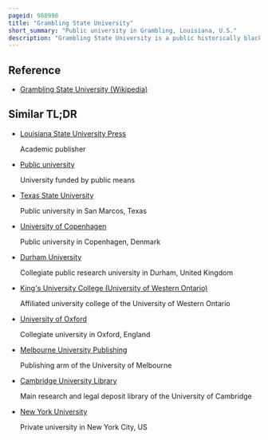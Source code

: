 ```yaml
---
pageid: 988998
title: "Grambling State University"
short_summary: "Public university in Grambling, Louisiana, U.S."
description: "Grambling State University is a public historically black University in Grambling, Louisiana. Grambling State is Home to eddie G. Robinson Museum and is listed on the Louisiana african American Heritage Trail. Grambling State is a Member-School of the University of Louisiana System and Thurgood Marshall College Fund."
---
```


## Reference

- [Grambling State University (Wikipedia)](https://en.wikipedia.org/?curid=988998)

## Similar TL;DR

- [Louisiana State University Press](/tldr/en/louisiana-state-university-press)

  Academic publisher

- [Public university](/tldr/en/public-university)

  University funded by public means

- [Texas State University](/tldr/en/texas-state-university)

  Public university in San Marcos, Texas

- [University of Copenhagen](/tldr/en/university-of-copenhagen)

  Public university in Copenhagen, Denmark

- [Durham University](/tldr/en/durham-university)

  Collegiate public research university in Durham, United Kingdom

- [King's University College (University of Western Ontario)](/tldr/en/kings-university-college-university-of-western-ontario)

  Affiliated university college of the University of Western Ontario

- [University of Oxford](/tldr/en/university-of-oxford)

  Collegiate university in Oxford, England

- [Melbourne University Publishing](/tldr/en/melbourne-university-publishing)

  Publishing arm of the University of Melbourne

- [Cambridge University Library](/tldr/en/cambridge-university-library)

  Main research and legal deposit library of the University of Cambridge

- [New York University](/tldr/en/new-york-university)

  Private university in New York City, US
